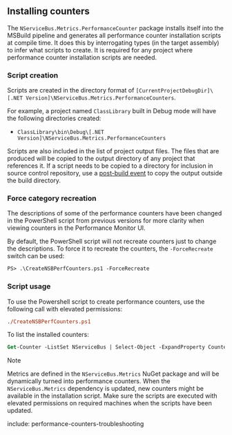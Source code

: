 ## Installing counters

The `NServiceBus.Metrics.PerformanceCounter` package installs itself into the MSBuild pipeline and generates all performance counter installation scripts at compile time. It does this by interrogating types (in the target assembly) to infer what scripts to create. It is required for any project where performance counter installation scripts are needed.

### Script creation

Scripts are created in the directory format of `[CurrentProjectDebugDir]\[.NET Version]\NServiceBus.Metrics.PerformanceCounters`.

For example, a project named `ClassLibrary` built in Debug mode will have the following directories created:

 * `ClassLibrary\bin\Debug\[.NET Version]\NServiceBus.Metrics.PerformanceCounters`

Scripts are also included in the list of project output files. The files that are produced will be copied to the output directory of any project that references it. If a script needs to be copied to a directory for inclusion in source control repository, use a [post-build event](https://docs.microsoft.com/en-us/cpp/build/how-to-use-build-events-in-msbuild-projects) to copy the output outside the build directory.

### Force category recreation

The descriptions of some of the performance counters have been changed in the PowerShell script from previous versions for more clarity when viewing counters in the Performance Monitor UI.

By default, the PowerShell script will not recreate counters just to change the descriptions. To force it to recreate the counters, the `-ForceRecreate` switch can be used:

```ps
PS> .\CreateNSBPerfCounters.ps1 -ForceRecreate
```

### Script usage

To use the Powershell script to create performance counters, use the following call with elevated permissions:

```ps
./CreateNSBPerfCounters.ps1
```

To list the installed counters:

```ps
Get-Counter -ListSet NServiceBus | Select-Object -ExpandProperty Counter
```

> [!NOTE]
> Metrics are defined in the `NServiceBus.Metrics` NuGet package and will be dynamically turned into performance counters. When the `NServiceBus.Metrics` dependency is updated, new counters might be available in the installation script. Make sure the scripts are executed with elevated permissions on required machines when the scripts have been updated.

include: performance-counters-troubleshooting
